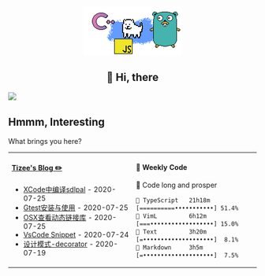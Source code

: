 <div align="center">

![](https://github.com/tizee/tizee/blob/master/gif/dog.gif)
<h2>👋 Hi, there</h2>

</div>

![](https://img.shields.io/badge/OS-Linux%2FMacOS-orange)

## Hmmm, Interesting
What brings you here? 

<table>
<tr>
<td valign="top" width="50%">

#### <a href="https://tizee.github.io" target="_blank"> Tizee's Blog ✏️</a>

<!-- rss-start -->
- <a href="https://tizee.github.io/post/338b5877a9774cf519693a4c3443a5c3" target="_blank">XCode中编译sdlpal</a> - 2020-07-25
- <a href="https://tizee.github.io/post/d8c9d63e70d1c38b25fd872439f822b6" target="_blank">Gtest安装与使用</a> - 2020-07-25
- <a href="https://tizee.github.io/post/90b11a694f6e8f86b2d474182bcb084a" target="_blank">OSX查看动态链接库</a> - 2020-07-25
- <a href="https://tizee.github.io/post/a9bed2b3a3e779a8840404792c199920" target="_blank">VsCode Snippet</a> - 2020-07-24
- <a href="https://tizee.github.io/post/eb910901198bc5fbcb7c94de06a925c1" target="_blank">设计模式-decorator</a> - 2020-07-19

<!-- rss-end -->
</td>

<td valign="top" width="50%">

#### 👾 Weekly Code
<!-- wakatime-start -->
🖖 Code long and prosper
```text
🦄 TypeScript   21h18m [==========•••••••••••] 51.4%
🥇 VimL         6h12m  [===••••••••••••••••••] 15.0%
🥈 Text         3h20m  [=••••••••••••••••••••]  8.1%
🥉 Markdown     3h5m   [=••••••••••••••••••••]  7.5%
```

<!-- wakatime-end -->
</td>
</tr>
<table>
